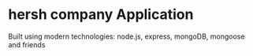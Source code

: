 # hersh company Application

Built using modern technologies: node.js, express, mongoDB, mongoose and friends